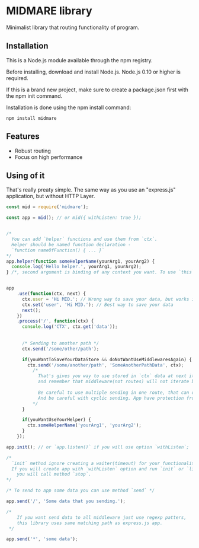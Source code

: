 # MIDMARE library

Minimalist library that routing functionality of program.

## Installation

This is a Node.js module available through the npm registry.

Before installing, download and install Node.js. Node.js 0.10 or higher is required.

If this is a brand new project, make sure to create a package.json first with the npm init command.

Installation is done using the npm install command:

```npm install midmare```

## Features

* Robust routing
* Focus on high performance

## Using of it

That's really preaty simple. The same way as you use an "express.js" application,
but without HTTP Layer.

```js
const mid = require('midmare');

const app = mid(); // or mid({ withListen: true });


/* 
  You can add `helper` functions and use them from `ctx`.
  Helper should be named function declaration - 
  `function nameOfFunction() { ... }`
*/
app.helper(function someHelperName(yourArg1, yourArg2) {
  console.log('Hello helper.', yourArg1, yourArg2);
} /*, second argument is binding of any context you want. To use `this` in function. */);


app
    .use(function(ctx, next) {
      ctx.user = 'Hi MID.'; // Wrong way to save your data, but works in current iteration context.
      ctx.set('user', 'Hi MID.'); // Best way to save your data
      next();
    })
    .process('/', function(ctx) {
      console.log('CTX', ctx.get('data'));
      
      
      /* Sending to another path */
      ctx.send('/some/other/path');

      if(youWantToSaveYourDataStore && doNotWantUseMiddlewaresAgain) {
        ctx.send('/some/another/path', 'SomeAnotherPathData', ctx);
          /* 
            That's gives you way to use stored in `ctx` data at next iteration
            and remember that middleware(not routes) will not iterate before `/some/another/path`
          
            Be careful to use multiple sending in one route, that can overload your app.
            And be careful with cyclic sending. App have protection from it.
          */
      }

      if(youWantUseYourHelper) {
        ctx.someHelperName('yourArg1', 'yourArg2');
      }
    });

app.init(); // or `app.listen()` if you will use option `withListen`;

/*
  `init` method ignore creating a waiter(timeout) for your functionality.
  If you will create app with `withListen` option and run `init` or `listen`, your application will not be closed until
    you will call method `stop`.
*/

/* To send to app some data you can use method `send` */

app.send('/', 'Some data that you sending.');

/* 
    If you want send data to all middleware just use regexp patters,
    this library uses same matching path as express.js app.
 */

app.send('*', 'some data');

``` 